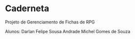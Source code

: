 # Caderneta

Projeto de Gerenciamento de Fichas de RPG

Alunos:
Darlan Felipe Sousa Andrade
Michel Gomes de Souza
